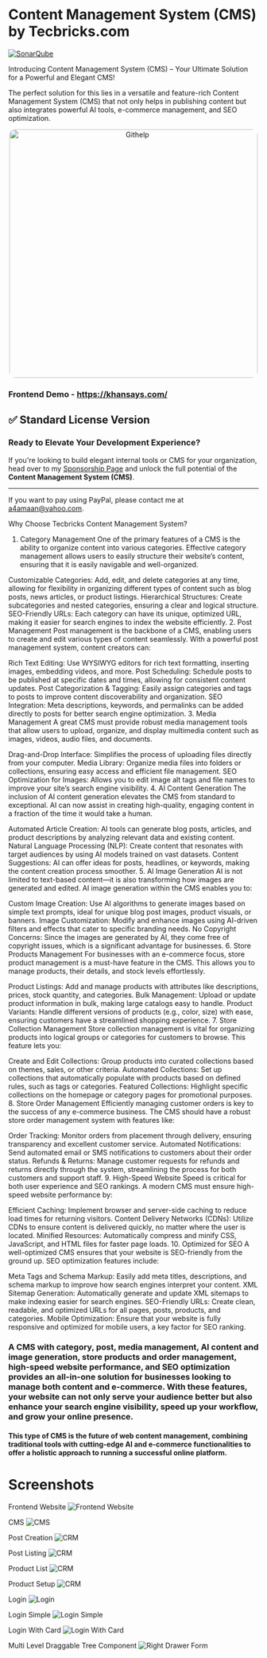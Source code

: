 # Content Management System (CMS) by Tecbricks.com

[![SonarQube](images/quality_gate.svg)](https://www.sonarsource.com/products/sonarqube/)

Introducing Content Management System (CMS) – Your Ultimate Solution for a Powerful and Elegant CMS!

The perfect solution for this lies in a versatile and feature-rich Content Management System (CMS) that not only helps in publishing content but also integrates powerful AI tools, e-commerce management, and SEO optimization.

<p align="center">
    <img src="images/PageSpeedInsights.png" alt="Githelp" width="500" style="border-radius: 12px"/>
</p>

### Frontend Demo - https://khansays.com/

## ✅ Standard License Version

### Ready to Elevate Your Development Experience?

If you're looking to build elegant internal tools or CMS for your organization, head over to my [Sponsorship Page](https://khansays.com/post/content-management-system-cms-by-tecbricks) and unlock the full potential of the **Content Management System (CMS)**.

---

If you want to pay using PayPal, please contact me at a4amaan@yahoo.com.

Why Choose Tecbricks Content Management System?
1. Category Management
One of the primary features of a CMS is the ability to organize content into various categories. Effective category management allows users to easily structure their website’s content, ensuring that it is easily navigable and well-organized.

Customizable Categories: Add, edit, and delete categories at any time, allowing for flexibility in organizing different types of content such as blog posts, news articles, or product listings.
Hierarchical Structures: Create subcategories and nested categories, ensuring a clear and logical structure.
SEO-Friendly URLs: Each category can have its unique, optimized URL, making it easier for search engines to index the website efficiently.
2. Post Management
Post management is the backbone of a CMS, enabling users to create and edit various types of content seamlessly. With a powerful post management system, content creators can:

Rich Text Editing: Use WYSIWYG editors for rich text formatting, inserting images, embedding videos, and more.
Post Scheduling: Schedule posts to be published at specific dates and times, allowing for consistent content updates.
Post Categorization & Tagging: Easily assign categories and tags to posts to improve content discoverability and organization.
SEO Integration: Meta descriptions, keywords, and permalinks can be added directly to posts for better search engine optimization.
3. Media Management
A great CMS must provide robust media management tools that allow users to upload, organize, and display multimedia content such as images, videos, audio files, and documents.

Drag-and-Drop Interface: Simplifies the process of uploading files directly from your computer.
Media Library: Organize media files into folders or collections, ensuring easy access and efficient file management.
SEO Optimization for Images: Allows you to edit image alt tags and file names to improve your site’s search engine visibility.
4. AI Content Generation
The inclusion of AI content generation elevates the CMS from standard to exceptional. AI can now assist in creating high-quality, engaging content in a fraction of the time it would take a human.

Automated Article Creation: AI tools can generate blog posts, articles, and product descriptions by analyzing relevant data and existing content.
Natural Language Processing (NLP): Create content that resonates with target audiences by using AI models trained on vast datasets.
Content Suggestions: AI can offer ideas for posts, headlines, or keywords, making the content creation process smoother.
5. AI Image Generation
AI is not limited to text-based content—it is also transforming how images are generated and edited. AI image generation within the CMS enables you to:

Custom Image Creation: Use AI algorithms to generate images based on simple text prompts, ideal for unique blog post images, product visuals, or banners.
Image Customization: Modify and enhance images using AI-driven filters and effects that cater to specific branding needs.
No Copyright Concerns: Since the images are generated by AI, they come free of copyright issues, which is a significant advantage for businesses.
6. Store Products Management
For businesses with an e-commerce focus, store product management is a must-have feature in the CMS. This allows you to manage products, their details, and stock levels effortlessly.

Product Listings: Add and manage products with attributes like descriptions, prices, stock quantity, and categories.
Bulk Management: Upload or update product information in bulk, making large catalogs easy to handle.
Product Variants: Handle different versions of products (e.g., color, size) with ease, ensuring customers have a streamlined shopping experience.
7. Store Collection Management
Store collection management is vital for organizing products into logical groups or categories for customers to browse. This feature lets you:

Create and Edit Collections: Group products into curated collections based on themes, sales, or other criteria.
Automated Collections: Set up collections that automatically populate with products based on defined rules, such as tags or categories.
Featured Collections: Highlight specific collections on the homepage or category pages for promotional purposes.
8. Store Order Management
Efficiently managing customer orders is key to the success of any e-commerce business. The CMS should have a robust store order management system with features like:

Order Tracking: Monitor orders from placement through delivery, ensuring transparency and excellent customer service.
Automated Notifications: Send automated email or SMS notifications to customers about their order status.
Refunds & Returns: Manage customer requests for refunds and returns directly through the system, streamlining the process for both customers and support staff.
9. High-Speed Website
Speed is critical for both user experience and SEO rankings. A modern CMS must ensure high-speed website performance by:

Efficient Caching: Implement browser and server-side caching to reduce load times for returning visitors.
Content Delivery Networks (CDNs): Utilize CDNs to ensure content is delivered quickly, no matter where the user is located.
Minified Resources: Automatically compress and minify CSS, JavaScript, and HTML files for faster page loads.
10. Optimized for SEO
A well-optimized CMS ensures that your website is SEO-friendly from the ground up. SEO optimization features include:

Meta Tags and Schema Markup: Easily add meta titles, descriptions, and schema markup to improve how search engines interpret your content.
XML Sitemap Generation: Automatically generate and update XML sitemaps to make indexing easier for search engines.
SEO-Friendly URLs: Create clean, readable, and optimized URLs for all pages, posts, products, and categories.
Mobile Optimization: Ensure that your website is fully responsive and optimized for mobile users, a key factor for SEO ranking.

### A CMS with category, post, media management, AI content and image generation, store products and order management, high-speed website performance, and SEO optimization provides an all-in-one solution for businesses looking to manage both content and e-commerce. With these features, your website can not only serve your audience better but also enhance your search engine visibility, speed up your workflow, and grow your online presence.

#### This type of CMS is the future of web content management, combining traditional tools with cutting-edge AI and e-commerce functionalities to offer a holistic approach to running a successful online platform.

# Screenshots

Frontend Website
![Frontend Website](images/frontend.png)

CMS
![CMS](images/CMS.png)

Post Creation
![CRM](images/2-create-post.png)

Post Listing
![CRM](images/1-posts.png)

Product List
![CRM](images/product_list.png)

Product Setup
![CRM](images/product_setup.png)

Login
![Login](images/login.png)

Login Simple
![Login Simple](images/login_simple.png)

Login With Card
![Login With Card](images/login_card.png)

Multi Level Draggable Tree Component
![Right Drawer Form](images/multilevel_dragable_tree.png)
